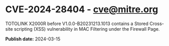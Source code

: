 # CVE-2024-28404 - cve@mitre.org

TOTOLINK X2000R before V1.0.0-B20231213.1013 contains a Stored Cross-site scripting (XSS) vulnerability in MAC Filtering under the Firewall Page.

**Publish date:** 2024-03-15
